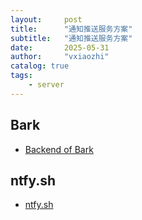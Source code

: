 ```yaml
---
layout:     post
title:      "通知推送服务方案"
subtitle:   "通知推送服务方案"
date:       2025-05-31
author:     "vxiaozhi"
catalog: true
tags:
    - server
---
```


## Bark

- [Backend of Bark](https://github.com/Finb/bark-server)


## ntfy.sh

- [ntfy.sh](https://github.com/binwiederhier/ntfy)